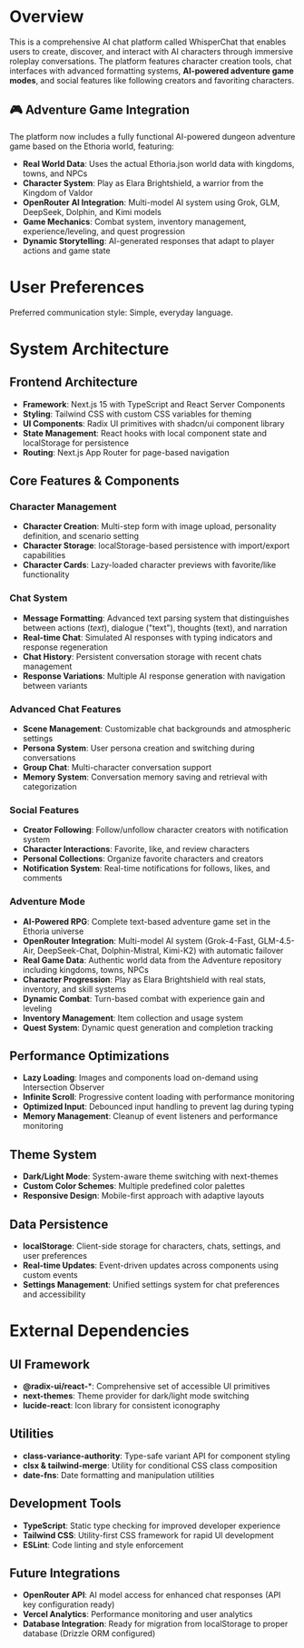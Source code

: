 # Overview

This is a comprehensive AI chat platform called WhisperChat that enables users to create, discover, and interact with AI characters through immersive roleplay conversations. The platform features character creation tools, chat interfaces with advanced formatting systems, **AI-powered adventure game modes**, and social features like following creators and favoriting characters.

## 🎮 Adventure Game Integration

The platform now includes a fully functional AI-powered dungeon adventure game based on the Ethoria world, featuring:

- **Real World Data**: Uses the actual Ethoria.json world data with kingdoms, towns, and NPCs
- **Character System**: Play as Elara Brightshield, a warrior from the Kingdom of Valdor
- **OpenRouter AI Integration**: Multi-model AI system using Grok, GLM, DeepSeek, Dolphin, and Kimi models
- **Game Mechanics**: Combat system, inventory management, experience/leveling, and quest progression
- **Dynamic Storytelling**: AI-generated responses that adapt to player actions and game state

# User Preferences

Preferred communication style: Simple, everyday language.

# System Architecture

## Frontend Architecture
- **Framework**: Next.js 15 with TypeScript and React Server Components
- **Styling**: Tailwind CSS with custom CSS variables for theming
- **UI Components**: Radix UI primitives with shadcn/ui component library
- **State Management**: React hooks with local component state and localStorage for persistence
- **Routing**: Next.js App Router for page-based navigation

## Core Features & Components

### Character Management
- **Character Creation**: Multi-step form with image upload, personality definition, and scenario setting
- **Character Storage**: localStorage-based persistence with import/export capabilities
- **Character Cards**: Lazy-loaded character previews with favorite/like functionality

### Chat System
- **Message Formatting**: Advanced text parsing system that distinguishes between actions (*text*), dialogue ("text"), thoughts (text), and narration
- **Real-time Chat**: Simulated AI responses with typing indicators and response regeneration
- **Chat History**: Persistent conversation storage with recent chats management
- **Response Variations**: Multiple AI response generation with navigation between variants

### Advanced Chat Features
- **Scene Management**: Customizable chat backgrounds and atmospheric settings
- **Persona System**: User persona creation and switching during conversations
- **Group Chat**: Multi-character conversation support
- **Memory System**: Conversation memory saving and retrieval with categorization

### Social Features
- **Creator Following**: Follow/unfollow character creators with notification system
- **Character Interactions**: Favorite, like, and review characters
- **Personal Collections**: Organize favorite characters and creators
- **Notification System**: Real-time notifications for follows, likes, and comments

### Adventure Mode
- **AI-Powered RPG**: Complete text-based adventure game set in the Ethoria universe
- **OpenRouter Integration**: Multi-model AI system (Grok-4-Fast, GLM-4.5-Air, DeepSeek-Chat, Dolphin-Mistral, Kimi-K2) with automatic failover
- **Real Game Data**: Authentic world data from the Adventure repository including kingdoms, towns, NPCs
- **Character Progression**: Play as Elara Brightshield with real stats, inventory, and skill systems
- **Dynamic Combat**: Turn-based combat with experience gain and leveling
- **Inventory Management**: Item collection and usage system
- **Quest System**: Dynamic quest generation and completion tracking

## Performance Optimizations
- **Lazy Loading**: Images and components load on-demand using Intersection Observer
- **Infinite Scroll**: Progressive content loading with performance monitoring
- **Optimized Input**: Debounced input handling to prevent lag during typing
- **Memory Management**: Cleanup of event listeners and performance monitoring

## Theme System
- **Dark/Light Mode**: System-aware theme switching with next-themes
- **Custom Color Schemes**: Multiple predefined color palettes
- **Responsive Design**: Mobile-first approach with adaptive layouts

## Data Persistence
- **localStorage**: Client-side storage for characters, chats, settings, and user preferences
- **Real-time Updates**: Event-driven updates across components using custom events
- **Settings Management**: Unified settings system for chat preferences and accessibility

# External Dependencies

## UI Framework
- **@radix-ui/react-***: Comprehensive set of accessible UI primitives
- **next-themes**: Theme provider for dark/light mode switching
- **lucide-react**: Icon library for consistent iconography

## Utilities
- **class-variance-authority**: Type-safe variant API for component styling
- **clsx & tailwind-merge**: Utility for conditional CSS class composition
- **date-fns**: Date formatting and manipulation utilities

## Development Tools
- **TypeScript**: Static type checking for improved developer experience
- **Tailwind CSS**: Utility-first CSS framework for rapid UI development
- **ESLint**: Code linting and style enforcement

## Future Integrations
- **OpenRouter API**: AI model access for enhanced chat responses (API key configuration ready)
- **Vercel Analytics**: Performance monitoring and user analytics
- **Database Integration**: Ready for migration from localStorage to proper database (Drizzle ORM configured)